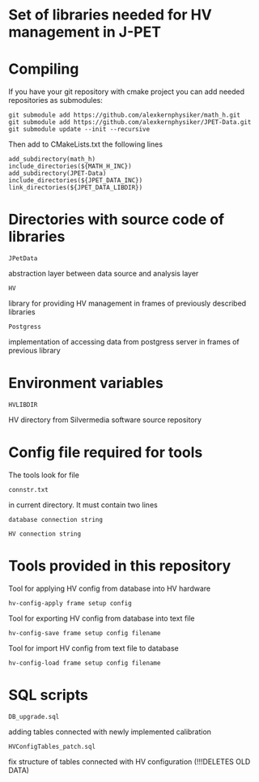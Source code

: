 Set of libraries needed for HV management in J-PET
==================================================

Compiling
=========

If you have your git repository with cmake project you can add needed repositories as submodules:

    git submodule add https://github.com/alexkernphysiker/math_h.git
    git submodule add https://github.com/alexkernphysiker/JPET-Data.git
    git submodule update --init --recursive

Then add to CMakeLists.txt the following lines

    add_subdirectory(math_h)
    include_directories(${MATH_H_INC})
    add_subdirectory(JPET-Data)
    include_directories(${JPET_DATA_INC})
    link_directories(${JPET_DATA_LIBDIR})



Directories with source code of libraries
=========================================

	JPetData
abstraction layer between data source and analysis layer

	HV
library for providing HV management in frames of previously described libraries

	Postgress
implementation of accessing data from postgress server in frames of previous library

Environment variables
=====================

	HVLIBDIR
HV directory from Silvermedia software source repository

Config file required for tools
==============================
The tools look for file

	connstr.txt

in current directory.
It must contain two lines

	database connection string

	HV connection string


Tools provided in this repository
=================================

Tool for applying HV config from database into HV hardware

	hv-config-apply frame setup config

Tool for exporting HV config from database into text file

	hv-config-save frame setup config filename

Tool for import HV config from text file to database

	hv-config-load frame setup config filename



SQL scripts
===========

	DB_upgrade.sql
adding tables connected with newly implemented calibration
	
	HVConfigTables_patch.sql
fix structure of tables connected with HV configuration (!!!DELETES OLD DATA)